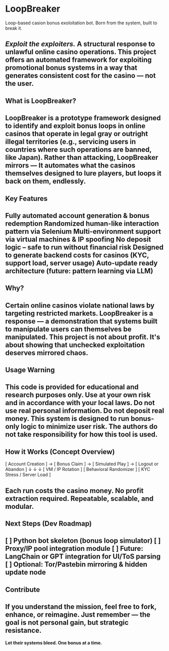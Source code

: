 # LoopBreaker
Loop-based casion bonus exoloitation bot. Born from the system, built to break it.

*Exploit the exploiters.* 
A structural response to unlawful online casino operations. This project offers an automated framework for exploiting promotional bonus systems in a way that generates consistent cost for the casino — not the user.
---
## What is LoopBreaker?
LoopBreaker is a prototype framework designed to identify and exploit bonus loops in online casinos that operate in legal gray or outright illegal territories (e.g., servicing users in countries where such operations are banned, like Japan).
Rather than attacking, LoopBreaker mirrors — 
**It automates what the casinos themselves designed to lure players**, but loops it back on them, endlessly.
---
## Key Features
**Fully automated account generation & bonus redemption**
**Randomized human-like interaction pattern via Selenium**
**Multi-environment support via virtual machines & IP spoofing**
**No deposit logic – safe to run without financial risk**
**Designed to generate backend costs for casinos (KYC, support load, server usage)**
**Auto-update ready architecture (future: pattern learning via LLM)**
---
## Why?
Certain online casinos violate national laws by targeting restricted markets. LoopBreaker is a response — 
a demonstration that **systems built to manipulate users can themselves be manipulated**.
This project is not about profit. 
It's about showing that **unchecked exploitation deserves mirrored chaos.**
---
## Usage Warning
**This code is provided for educational and research purposes only.** 
Use at your own risk and in accordance with your local laws.
Do not use real personal information.
Do not deposit real money.
This system is designed to run bonus-only logic to minimize user risk.
The authors do not take responsibility for how this tool is used.
---
## How it Works (Concept Overview)
[ Account Creation ] → [ Bonus Claim ] → [ Simulated Play ] → [ Logout or Abandon ]
↓                     ↓                     ↓
[ VM / IP Rotation ]   [ Behavioral Randomizer ]   [ KYC Stress / Server Load ]

Each run costs the casino money.
No profit extraction required.
Repeatable, scalable, and modular.
---
## Next Steps (Dev Roadmap)
[ ] Python bot skeleton (bonus loop simulator)
[ ] Proxy/IP pool integration module
[ ] Future: LangChain or GPT integration for UI/ToS parsing
[ ] Optional: Tor/Pastebin mirroring & hidden update node
---
## Contribute
If you understand the mission, feel free to fork, enhance, or reimagine. 
Just remember — the goal is **not personal gain**, but **strategic resistance**.
---
**Let their systems bleed. One bonus at a time.**
